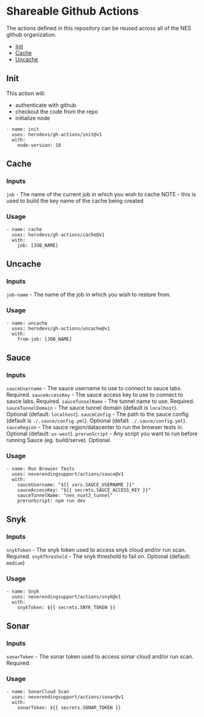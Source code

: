 # Shareable Github Actions

The actions defined in this repository can be reused across all of the NES github organization.

- [Init](#init)
- [Cache](#cache)
- [Uncache](#uncache)

## Init

This action will:

- authenticate with github
- checkout the code from the repo
- initialize node

```
- name: init
  uses: herodevs/gh-actions/init@v1
  with:
    node-version: 18
```

## Cache

### Inputs

`job` - The name of the current job in which you wish to cache
NOTE - this is used to build the key name of the cache being created

### Usage
```
- name: cache
  uses: herodevs/gh-actions/cache@v1
  with:
    job: [JOB_NAME]
```

## Uncache

### Inputs

`job-name` - The name of the job in which you wish to restore from.

### Usage
```
- name: uncache
  uses: herodevs/gh-actions/uncache@v1
  with:
    from-job: [JOB_NAME]
```

## Sauce

### Inputs
  `sauceUsername` - The sauce username to use to connect to sauce labs. Required.
  `sauceAccessKey` - The sauce access key to use to connect to sauce labs. Required.
  `sauceTunnelName` - The tunnel name to use. Required.
  `sauceTunnelDomain` - The sauce tunnel domain (default is `localhost`). Optional (default: `localhost`).
  `sauceConfig` - The path to the sauce config (default is `./.sauce/config.yml`). Optional (defalt: `./.sauce/config.yml`).
  `sauceRegion` - The sauce region/datacenter to run the browser tests in. Optional (default: `us-west`).
  `prerunScript` - Any script you want to run before running Sauce (eg. build/serve). Optional.

### Usage
```
- name: Run Browser Tests
  uses: neverendingsupport/actions/sauce@v1
  with: 
    sauceUsername: "${{ vars.SAUCE_USERNAME }}"
    sauceAccessKey: "${{ secrets.SAUCE_ACCESS_KEY }}"
    sauceTunnelName: "nes_nuxt2_tunnel"
    prerunScript: npm run dev
```

## Snyk

### Inputs
  `snykToken` - The snyk token used to access snyk cloud and/or run scan. Required.
  `snykThreshold` - The snyk threshold to fail on. Optional (default: `medium`)

### Usage
```
- name: Snyk
  uses: neverendingsupport/actions/snyk@v1
  with:
    snykToken: ${{ secrets.SNYK_TOKEN }}
```

## Sonar

### Inputs
  `sonarToken` - The sonar token used to access sonar cloud and/or run scan. Required.

### Usage
```
- name: SonarCloud Scan
  uses: neverendingsupport/actions/sonar@v1
  with:
    sonarToken: ${{ secrets.SONAR_TOKEN }}
```